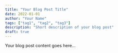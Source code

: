 ```yaml
---
title: "Your Blog Post Title"
date: 2022-01-01
author: "Your Name"
tags: ["tag1", "tag2", "tag3"]
description: "Short description of your blog post"
draft: true
---
```


Your blog post content goes here...
<!--more-->